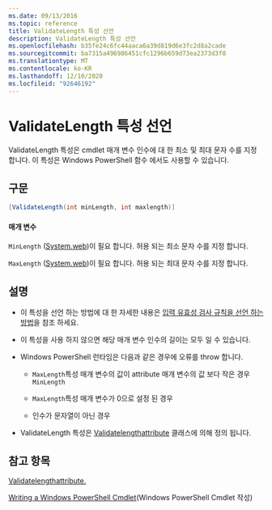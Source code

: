 ```yaml
---
ms.date: 09/13/2016
ms.topic: reference
title: ValidateLength 특성 선언
description: ValidateLength 특성 선언
ms.openlocfilehash: b35fe24c6fc44aaca6a39d819d6e3fc2d8a2cade
ms.sourcegitcommit: ba7315a496986451cfc1296b659d73ea2373d3f0
ms.translationtype: MT
ms.contentlocale: ko-KR
ms.lasthandoff: 12/10/2020
ms.locfileid: "92646192"
---
```

# <a name="validatelength-attribute-declaration"></a>ValidateLength 특성 선언

ValidateLength 특성은 cmdlet 매개 변수 인수에 대 한 최소 및 최대 문자 수를 지정 합니다. 이 특성은 Windows PowerShell 함수 에서도 사용할 수 있습니다.

## <a name="syntax"></a>구문

```csharp
[ValidateLength(int minLength, int maxlength)]
```

#### <a name="parameters"></a>매개 변수

`MinLength` ([System.web](/dotnet/api/System.Int32))이 필요 합니다. 허용 되는 최소 문자 수를 지정 합니다.

`MaxLength` ([System.web](/dotnet/api/System.Int32))이 필요 합니다. 허용 되는 최대 문자 수를 지정 합니다.

## <a name="remarks"></a>설명

- 이 특성을 선언 하는 방법에 대 한 자세한 내용은 [입력 유효성 검사 규칙을 선언 하는 방법](./how-to-validate-parameter-input.md)을 참조 하세요.

- 이 특성을 사용 하지 않으면 해당 매개 변수 인수의 길이는 모두 일 수 있습니다.

- Windows PowerShell 런타임은 다음과 같은 경우에 오류를 throw 합니다.

  - `MaxLength`특성 매개 변수의 값이 attribute 매개 변수의 값 보다 작은 경우 `MinLength`

  - `MaxLength`특성 매개 변수가 0으로 설정 된 경우

  - 인수가 문자열이 아닌 경우

- ValidateLength 특성은 [Validatelengthattribute](/dotnet/api/System.Management.Automation.ValidateLengthAttribute) 클래스에 의해 정의 됩니다.

## <a name="see-also"></a>참고 항목

[Validatelengthattribute.](/dotnet/api/System.Management.Automation.ValidateLengthAttribute)

[Writing a Windows PowerShell Cmdlet](./writing-a-windows-powershell-cmdlet.md)(Windows PowerShell Cmdlet 작성)
